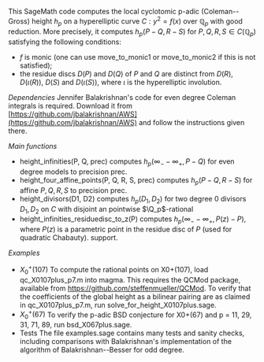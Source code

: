 This SageMath code computes the local cyclotomic p-adic (Coleman--Gross) height
$h_p$ on a hyperelliptic curve $C:y^2=f(x)$ over $\mathbb{Q}_p$ with good 
reduction. 
More precisely, it computes $h_p(P-Q,R-S)$ for
$P,Q,R,S\in C(\mathbb{Q}_p)$ satisfying the following conditions:
- $f$ is monic (one can use move_to_monic1 or move_to_monic2 if this is not
  satisfied);
- the residue discs $D(P)$ and $D(Q)$ of $P$ and $Q$ are distinct from
  $D(R)$, $D(\iota(R))$, $D(S)$ and $D(\iota(S))$, where $\iota$ is the
  hyperelliptic involution.

*Dependencies*
Jennifer Balakrishnan's code for even degree Coleman integrals is required.
Download it from [https://github.com/jbalakrishnan/AWS](https://github.com/jbalakrishnan/AWS) and follow the 
instructions given there.

*Main functions*
- height_infinities(P, Q, prec) computes $h_p(\infty_- - \infty_+, P-Q)$
  for even degree models to precision prec. 
- height_four_affine_points(P, Q, R, S, prec) computes $h_p(P-Q, R-S)$ for
  affine $P,Q,R,S$ to precision prec.
- height_divisors(D1, D2) computes $h_p(D_1, D_2)$ for two degree 0
  divisors $D_1,D_2$ on $C$ with disjoint an pointwise $\Q_p$-rational 
- height_infinities_residuedisc_to_z(P) computes $h_p(\infty_- - \infty_+,
  P(z)-P)$, where $P(z)$ is a parametric point in the residue disc of $P$ 
  (used for quadratic Chabauty).
  support.

*Examples*
- $X_0^+(107)$
To compute the rational points on X0+(107), load qc_X0107plus_p7.m into
magma. This requires the QCMod package, available from
https://github.com/steffenmueller/QCMod.
To verify that the coefficients of the global height as a bilinear pairing 
are as claimed in qc_X0107plus_p7.m, run solve_for_height_X0107plus.sage.
- $X_0^+(67)$
To verify the p-adic BSD conjecture for X0+(67) and p = 11, 29, 31, 71, 89,
run bsd_X067plus.sage. 
- Tests 
The file examples.sage contains many tests and sanity checks, including 
comparisons with Balakrishnan's implementation of the algorithm of 
Balakrishnan--Besser for odd degree.

